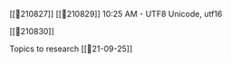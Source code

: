 


[[📝210827]] 
[[📝210829]] 10:25 AM - UTF8 Unicode, utf16

[[📝210830]]

Topics to research
[[📝21-09-25]]